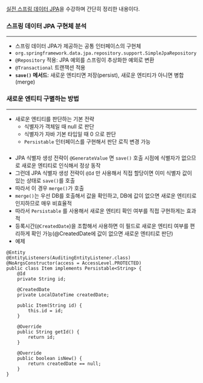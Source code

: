 [실전 스프링 데이터 JPA](https://www.inflearn.com/course/%EC%8A%A4%ED%94%84%EB%A7%81-%EB%8D%B0%EC%9D%B4%ED%84%B0-JPA-%EC%8B%A4%EC%A0%84)을 수강하며 간단히 정리한 내용이다.

### 스프링 데이터 JPA 구현체 분석
***
* 스프링 데이터 JPA가 제공하는 공통 인터페이스의 구현체
* ```org.springframework.data.jpa.repository.support.SimpleJpaRepository```
* ```@Repository``` 적용: JPA 예외를 스프링이 추상화한 예외로 변환
* ```@Transactional``` 트랜잭션 적용
* **```save()``` 메서드**: 새로운 엔티티면 저장(persist), 새로운 엔티티가 아니면 병합(merge)

### 새로운 엔티티 구별하는 방법
***
- 새로운 엔티티를 판단하는 기본 전략
    * 식별자가 객체일 때 null 로 판단 
    * 식별자가 자바 기본 타입일 때 0 으로 판단 
    * ```Persistable``` 인터페이스를 구현해서 판단 로직 변경 가능
#####
- JPA 식별자 생성 전략이 ```@GenerateValue``` 면 ```save()``` 호출 시점에 식별자가 없으므로 새로운 엔티티로 인식해서 정상 동작
- 그런데 JPA 식별자 생성 전략이 ```@Id``` 만 사용해서 직접 할당이면 이미 식별자 값이 있는 상태로 ```save()```를 호출
- 따라서 이 경우 ```merge()```가 호출
- ```merge()```는 우선 DB를 호출해서 값을 확인하고, DB에 값이 없으면 새로운 엔티티로 인지하므로 매우 비효율적
- 따라서 ```Persistable``` 를 사용해서 새로운 엔티티 확인 여부를 직접 구현하게는 효과적
- 등록시간(```@CreatedDate```)을 조합해서 사용하면 이 필드로 새로운 엔티티 여부를 편리하게 확인 가능(@CreatedDate에 값이 없으면 새로운 엔티티로 판단)
- 예제
```
@Entity
@EntityListeners(AuditingEntityListener.class)
@NoArgsConstructor(access = AccessLevel.PROTECTED)
public class Item implements Persistable<String> {
    @Id
    private String id;
    
    @CreatedDate
    private LocalDateTime createdDate;
    
    public Item(String id) {
        this.id = id;
    }
    
    @Override
    public String getId() {
        return id;
    }
    
    @Override
    public boolean isNew() {
        return createdDate == null;
    }
}
```